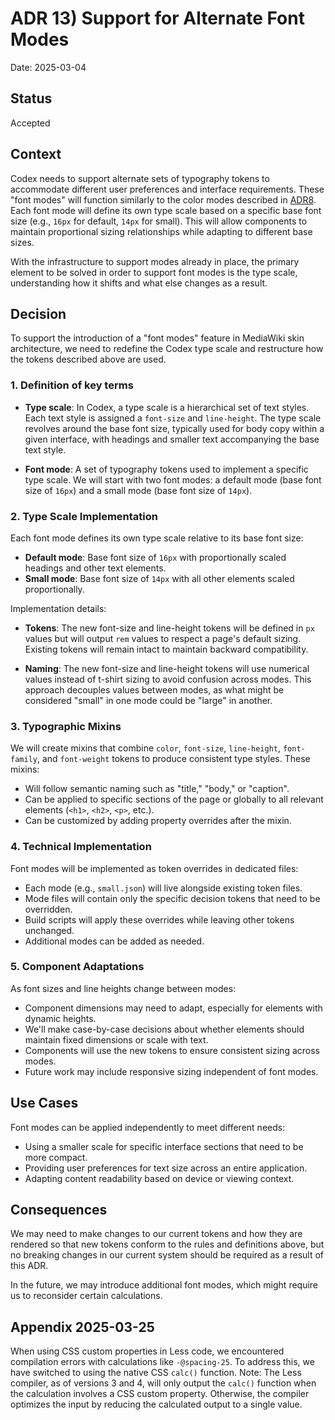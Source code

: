 # ADR 13) Support for Alternate Font Modes

Date: 2025-03-04

## Status

Accepted

## Context

Codex needs to support alternate sets of typography tokens to accommodate different user preferences and interface requirements. These "font modes" will function similarly to the color modes described in [ADR8](./08-adr-color-modes.md). Each font mode will define its own type scale based on a specific base font size (e.g., `16px` for default, `14px` for small). This will allow components to maintain proportional sizing relationships while adapting to different base sizes.

With the infrastructure to support modes already in place, the primary element to be solved in order to support font modes is the type scale, understanding how it shifts and what else changes as a result.

## Decision

To support the introduction of a "font modes" feature in MediaWiki skin architecture, we need to redefine the Codex type scale and restructure how the tokens described above are used.

### 1. Definition of key terms

- **Type scale**: In Codex, a type scale is a hierarchical set of text styles. Each text style is assigned a `font-size` and `line-height`. The type scale revolves around the base font size, typically used for body copy within a given interface, with headings and smaller text accompanying the base text style.

- **Font mode**: A set of typography tokens used to implement a specific type scale. We will start with two font modes: a default mode (base font size of `16px`) and a small mode (base font size of `14px`).

### 2. Type Scale Implementation

Each font mode defines its own type scale relative to its base font size:

- **Default mode**: Base font size of `16px` with proportionally scaled headings and other text elements.
- **Small mode**: Base font size of `14px` with all other elements scaled proportionally.

Implementation details:

- **Tokens**: The new font-size and line-height tokens will be defined in `px` values but will output `rem` values to respect a page's default sizing. Existing tokens will remain intact to maintain backward compatibility.

- **Naming**: The new font-size and line-height tokens will use numerical values instead of t-shirt sizing to avoid confusion across modes. This approach decouples values between modes, as what might be considered "small" in one mode could be "large" in another.

### 3. Typographic Mixins

We will create mixins that combine `color`, `font-size`, `line-height`, `font-family`, and `font-weight` tokens to produce consistent type styles. These mixins:

- Will follow semantic naming such as "title," "body," or "caption".
- Can be applied to specific sections of the page or globally to all relevant elements (`<h1>`, `<h2>`, `<p>`, etc.).
- Can be customized by adding property overrides after the mixin.

### 4. Technical Implementation

Font modes will be implemented as token overrides in dedicated files:

- Each mode (e.g., `small.json`) will live alongside existing token files.
- Mode files will contain only the specific decision tokens that need to be overridden.
- Build scripts will apply these overrides while leaving other tokens unchanged.
- Additional modes can be added as needed.

### 5. Component Adaptations

As font sizes and line heights change between modes:

- Component dimensions may need to adapt, especially for elements with dynamic heights.
- We'll make case-by-case decisions about whether elements should maintain fixed dimensions or scale with text.
- Components will use the new tokens to ensure consistent sizing across modes.
- Future work may include responsive sizing independent of font modes.

## Use Cases

Font modes can be applied independently to meet different needs:

- Using a smaller scale for specific interface sections that need to be more compact.
- Providing user preferences for text size across an entire application.
- Adapting content readability based on device or viewing context.

## Consequences

We may need to make changes to our current tokens and how they are rendered so that new tokens conform to the rules and definitions above, but no breaking changes in our current system should be required as a result of this ADR.

In the future, we may introduce additional font modes, which might require us to reconsider certain calculations.

## Appendix 2025-03-25

When using CSS custom properties in Less code, we encountered compilation errors with calculations
like `-@spacing-25`. To address this, we have switched to using the native CSS `calc()` function.
Note: The Less compiler, as of versions 3 and 4, will only output the `calc()` function when the
calculation involves a CSS custom property. Otherwise, the compiler optimizes the input by
reducing the calculated output to a single value.